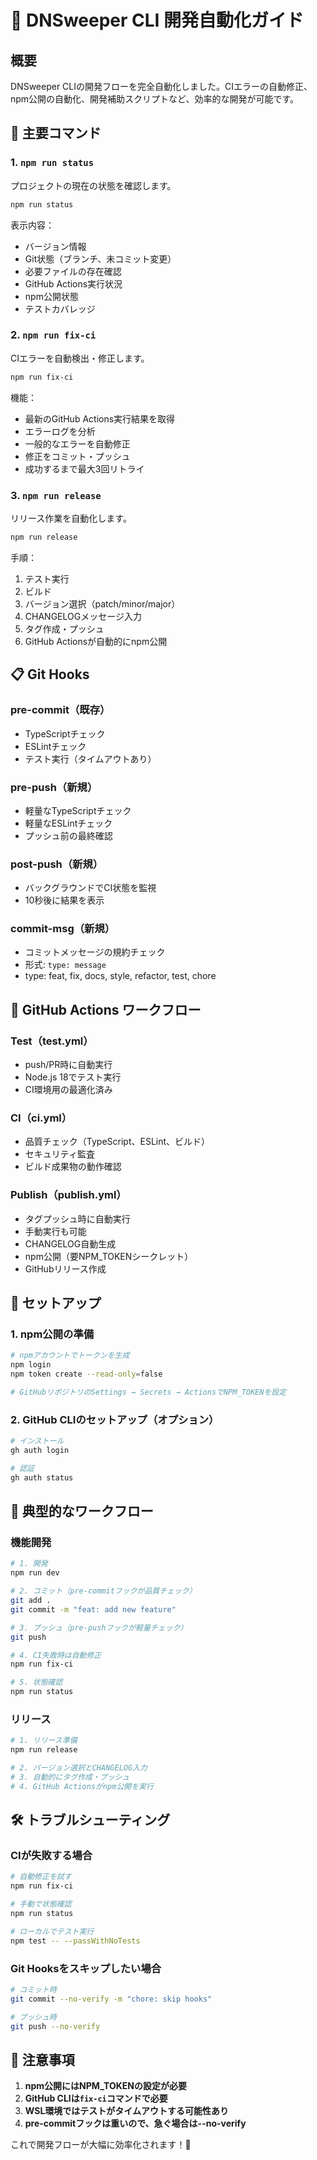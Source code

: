 # 🤖 DNSweeper CLI 開発自動化ガイド

## 概要
DNSweeper CLIの開発フローを完全自動化しました。CIエラーの自動修正、npm公開の自動化、開発補助スクリプトなど、効率的な開発が可能です。

## 🚀 主要コマンド

### 1. `npm run status`
プロジェクトの現在の状態を確認します。
```bash
npm run status
```
表示内容：
- バージョン情報
- Git状態（ブランチ、未コミット変更）
- 必要ファイルの存在確認
- GitHub Actions実行状況
- npm公開状態
- テストカバレッジ

### 2. `npm run fix-ci`
CIエラーを自動検出・修正します。
```bash
npm run fix-ci
```
機能：
- 最新のGitHub Actions実行結果を取得
- エラーログを分析
- 一般的なエラーを自動修正
- 修正をコミット・プッシュ
- 成功するまで最大3回リトライ

### 3. `npm run release`
リリース作業を自動化します。
```bash
npm run release
```
手順：
1. テスト実行
2. ビルド
3. バージョン選択（patch/minor/major）
4. CHANGELOGメッセージ入力
5. タグ作成・プッシュ
6. GitHub Actionsが自動的にnpm公開

## 📋 Git Hooks

### pre-commit（既存）
- TypeScriptチェック
- ESLintチェック
- テスト実行（タイムアウトあり）

### pre-push（新規）
- 軽量なTypeScriptチェック
- 軽量なESLintチェック
- プッシュ前の最終確認

### post-push（新規）
- バックグラウンドでCI状態を監視
- 10秒後に結果を表示

### commit-msg（新規）
- コミットメッセージの規約チェック
- 形式: `type: message`
- type: feat, fix, docs, style, refactor, test, chore

## 🔄 GitHub Actions ワークフロー

### Test（test.yml）
- push/PR時に自動実行
- Node.js 18でテスト実行
- CI環境用の最適化済み

### CI（ci.yml）
- 品質チェック（TypeScript、ESLint、ビルド）
- セキュリティ監査
- ビルド成果物の動作確認

### Publish（publish.yml）
- タグプッシュ時に自動実行
- 手動実行も可能
- CHANGELOG自動生成
- npm公開（要NPM_TOKENシークレット）
- GitHubリリース作成

## 🔧 セットアップ

### 1. npm公開の準備
```bash
# npmアカウントでトークンを生成
npm login
npm token create --read-only=false

# GitHubリポジトリのSettings → Secrets → ActionsでNPM_TOKENを設定
```

### 2. GitHub CLIのセットアップ（オプション）
```bash
# インストール
gh auth login

# 認証
gh auth status
```

## 📝 典型的なワークフロー

### 機能開発
```bash
# 1. 開発
npm run dev

# 2. コミット（pre-commitフックが品質チェック）
git add .
git commit -m "feat: add new feature"

# 3. プッシュ（pre-pushフックが軽量チェック）
git push

# 4. CI失敗時は自動修正
npm run fix-ci

# 5. 状態確認
npm run status
```

### リリース
```bash
# 1. リリース準備
npm run release

# 2. バージョン選択とCHANGELOG入力
# 3. 自動的にタグ作成・プッシュ
# 4. GitHub Actionsがnpm公開を実行
```

## 🛠️ トラブルシューティング

### CIが失敗する場合
```bash
# 自動修正を試す
npm run fix-ci

# 手動で状態確認
npm run status

# ローカルでテスト実行
npm test -- --passWithNoTests
```

### Git Hooksをスキップしたい場合
```bash
# コミット時
git commit --no-verify -m "chore: skip hooks"

# プッシュ時
git push --no-verify
```

## 📌 注意事項

1. **npm公開にはNPM_TOKENの設定が必要**
2. **GitHub CLIは`fix-ci`コマンドで必要**
3. **WSL環境ではテストがタイムアウトする可能性あり**
4. **pre-commitフックは重いので、急ぐ場合は--no-verify**

これで開発フローが大幅に効率化されます！🎉